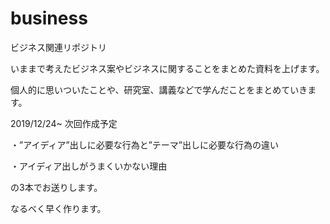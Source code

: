 # business

ビジネス関連リポジトリ

いままで考えたビジネス案やビジネスに関することをまとめた資料を上げます。

個人的に思いついたことや、研究室、講義などで学んだことをまとめていきます。

2019/12/24~
次回作成予定

・”アイディア”出しに必要な行為と”テーマ”出しに必要な行為の違い

・アイディア出しがうまくいかない理由

の3本でお送りします。

なるべく早く作ります。
